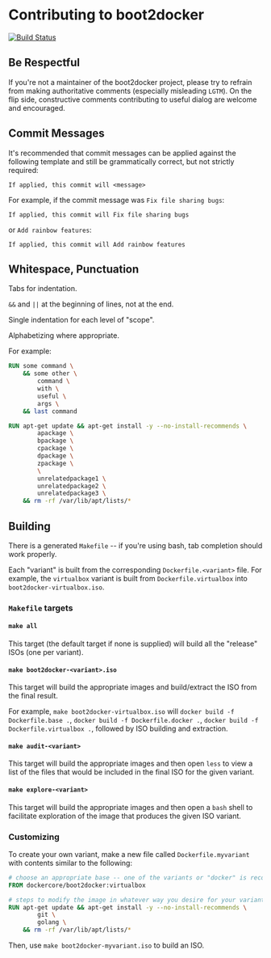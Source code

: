 # Contributing to boot2docker

[![Build Status](https://travis-ci.org/docker/boot2docker.svg)](https://travis-ci.org/docker/boot2docker)

## Be Respectful

If you're not a maintainer of the boot2docker project, please try to refrain from making authoritative comments (especially misleading `LGTM`).  On the flip side, constructive comments contributing to useful dialog are welcome and encouraged.

## Commit Messages

It's recommended that commit messages can be applied against the following template and still be grammatically correct, but not strictly required:

	If applied, this commit will <message>

For example, if the commit message was `Fix file sharing bugs`:

	If applied, this commit will Fix file sharing bugs

or `Add rainbow features`:

	If applied, this commit will Add rainbow features

## Whitespace, Punctuation

Tabs for indentation.

`&&` and `||` at the beginning of lines, not at the end.

Single indentation for each level of "scope".

Alphabetizing where appropriate.

For example:

```Dockerfile
RUN some command \
	&& some other \
		command \
		with \
		useful \
		args \
	&& last command

RUN apt-get update && apt-get install -y --no-install-recommends \
		apackage \
		bpackage \
		cpackage \
		dpackage \
		zpackage \
		\
		unrelatedpackage1 \
		unrelatedpackage2 \
		unrelatedpackage3 \
	&& rm -rf /var/lib/apt/lists/*
```

## Building

There is a generated `Makefile` -- if you're using bash, tab completion should work properly.

Each "variant" is built from the corresponding `Dockerfile.<variant>` file.  For example, the `virtualbox` variant is built from `Dockerfile.virtualbox` into `boot2docker-virtualbox.iso`.

### `Makefile` targets

#### `make all`

This target (the default target if none is supplied) will build all the "release" ISOs (one per variant).

#### `make boot2docker-<variant>.iso`

This target will build the appropriate images and build/extract the ISO from the final result.

For example, `make boot2docker-virtualbox.iso` will `docker build -f Dockerfile.base .`, `docker build -f Dockerfile.docker .`, `docker build -f Dockerfile.virtualbox .`, followed by ISO building and extraction.

#### `make audit-<variant>`

This target will build the appropriate images and then open `less` to view a list of the files that would be included in the final ISO for the given variant.

#### `make explore-<variant>`

This target will build the appropriate images and then open a `bash` shell to facilitate exploration of the image that produces the given ISO variant.

### Customizing

To create your own variant, make a new file called `Dockerfile.myvariant` with contents similar to the following:

```Dockerfile
# choose an appropriate base -- one of the variants or "docker" is recommended
FROM dockercore/boot2docker:virtualbox

# steps to modify the image in whatever way you desire for your variant
RUN apt-get update && apt-get install -y --no-install-recommends \
		git \
		golang \
	&& rm -rf /var/lib/apt/lists/*
```

Then, use `make boot2docker-myvariant.iso` to build an ISO.
